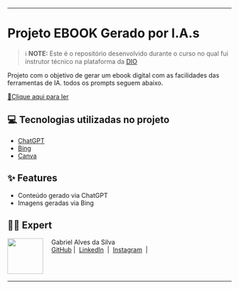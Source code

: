 
-------


</p>

# Projeto EBOOK Gerado por I.A.s


 > ℹ️ **NOTE:** Este é o repositório desenvolvido durante o curso no qual fui instrutor técnico na plataforma da [DIO](https://dio.me)

Projeto com o objetivo de gerar um ebook digital com as facilidades das ferramentas de IA. todos os prompts
seguem abaixo.

<a href="https://github.com/Gbrielvs/Ebook/blob/main/EBOOK.pdf" title="View PDF now"> 📕Clique aqui para ler</a>

## 💻 Tecnologias utilizadas no projeto

- [ChatGPT](https://chat.openai.com/) 
- [Bing](https://www.midjourney.com/app/)
- [Canva](https://www.microsoft.com/en/microsoft-365/powerpoint)



## ✨ Features

- Conteúdo gerado via ChatGPT
- Imagens geradas via Bing



## 👨‍💻 Expert

<p>
    <img 
      align=left 
      margin=10 
      width=80 
      src="[https://github.com/Gbrielvs/Gbrielvs"]
    />
    <p>&nbsp&nbsp&nbsp Gabriel Alves da Silva<br>
    &nbsp&nbsp&nbsp
    <a href="https://www.linkedin.com/in/gabrielalves-silva/">
    GitHub</a>&nbsp;|&nbsp;
    <a href="">LinkedIn</a>
&nbsp;|&nbsp;
    <a href="https://www.instagram.com/gbrielvs_/">
    Instagram</a>
&nbsp;|&nbsp;</p>
</p>
<br/><br/>
<p>

---

